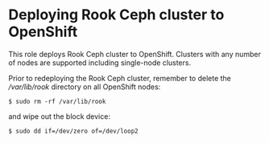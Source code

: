# Deploying Rook Ceph cluster to OpenShift

This role deploys Rook Ceph cluster to OpenShift. Clusters with any number of nodes are supported including single-node clusters.

Prior to redeploying the Rook Ceph cluster, remember to delete the */var/lib/rook* directory on all OpenShift nodes:

```
$ sudo rm -rf /var/lib/rook
```

and wipe out the block device:

```
$ sudo dd if=/dev/zero of=/dev/loop2
```
